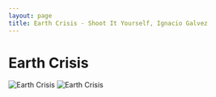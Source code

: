 ```yaml
---
layout: page
title: Earth Crisis - Shoot It Yourself, Ignacio Galvez
---
```


# Earth Crisis

![Earth Crisis](http://assets.farmhouse.co/publishing/1-shoot-it-yourself/images/earth-crisis-1.jpg)
![Earth Crisis](http://assets.farmhouse.co/publishing/1-shoot-it-yourself/images/earth-crisis-2.jpg)
